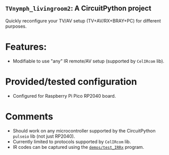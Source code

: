 ## `TVnymph_livingroom2`: A CircuitPython project
Quickly reconfigure your TV/AV setup (TV+AV/RX+BRAY+PC) for different purposes.

# Features:
- Modifiable to use "any" IR remote/AV setup (supported by `CelIRcom` lib).

# Provided/tested configuration
- Configured for Raspberry Pi Pico RP2040 board.

# Comments
- Should work on any microcontroller supported by the CircuitPython `pulseio` lib (not just RP2040).
- Currently limited to protocols supported by `CelIRcom` lib.
- IR codes can be captured using the [`demos/test_IRRx`](../test_IRRx/1-ABOUT.md) program.